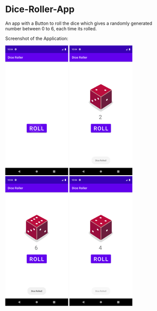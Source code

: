 # Dice-Roller-App
An app with a Button to roll the dice which gives a randomly generated number between 0 to 6, each time its rolled. 

Screenshot of the Application:

<img src = "Screenshot_1609605270.png" width="200"> 
<img src = "Screenshot_1609605277.png" width="200">
<img src = "Screenshot_1609605282.png" width="200">
<img src = "Screenshot_1609605290.png" width="200">


